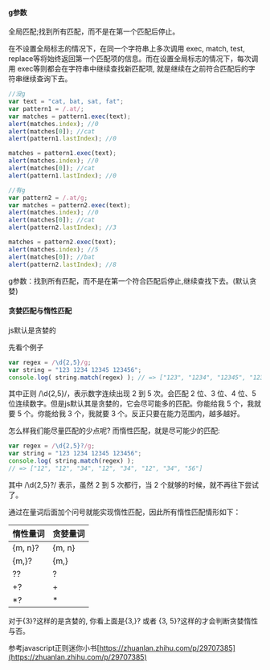 #### g参数
全局匹配;找到所有匹配，而不是在第一个匹配后停止。

在不设置全局标志的情况下，在同一个字符串上多次调用 exec, match, test, replace等将始终返回第一个匹配项的信息。而在设置全局标志的情况下，每次调用 exec等则都会在字符串中继续查找新匹配项, 就是继续在之前符合匹配后的字符串继续查询下去。

```js
//没g
var text = "cat, bat, sat, fat";
var pattern1 = /.at/;
var matches = pattern1.exec(text);
alert(matches.index); //0
alert(matches[0]); //cat
alert(pattern1.lastIndex); //0

matches = pattern1.exec(text);
alert(matches.index); //0
alert(matches[0]); //cat
alert(pattern1.lastIndex); //0

//有g
var pattern2 = /.at/g;
var matches = pattern2.exec(text);
alert(matches.index); //0
alert(matches[0]); //cat
alert(pattern2.lastIndex); //3

matches = pattern2.exec(text);
alert(matches.index); //5
alert(matches[0]); //bat
alert(pattern2.lastIndex); //8
```
g参数：找到所有匹配，而不是在第一个符合匹配后停止,继续查找下去。(默认贪婪)


#### 贪婪匹配与惰性匹配
js默认是贪婪的

先看个例子

```js
var regex = /\d{2,5}/g;
var string = "123 1234 12345 123456";
console.log( string.match(regex) ); // => ["123", "1234", "12345", "12345"]
```

其中正则 /\d{2,5}/，表示数字连续出现 2 到 5 次。会匹配 2 位、3 位、4 位、5 位连续数字。但是js默认其是贪婪的，它会尽可能多的匹配。你能给我 5 个，我就要 5 个。你能给我 3 个，我就要 3 个。反正只要在能力范围内，越多越好。

怎么样我们能尽量匹配的少点呢? 而惰性匹配，就是尽可能少的匹配:

```js
var regex = /\d{2,5}?/g;
var string = "123 1234 12345 123456";
console.log( string.match(regex) );
// => ["12", "12", "34", "12", "34", "12", "34", "56"]
```

其中 /\d{2,5}?/ 表示，虽然 2 到 5 次都行，当 2 个就够的时候，就不再往下尝试了。

通过在量词后面加个问号就能实现惰性匹配，因此所有惰性匹配情形如下：

| 惰性量词 | 贪婪量词 |
| :--- | :--- |
| {m, n}? | {m, n} |
| {m,}? | {m,} |
| ?? | ? |
| +? | + |
| *? | * |

对于{3}?这样的是贪婪的, 你看上面是{3,}? 或者 {3, 5}?这样的才会判断贪婪惰性与否。


参考javascript正则迷你小书[https://zhuanlan.zhihu.com/p/29707385](https://zhuanlan.zhihu.com/p/29707385)

